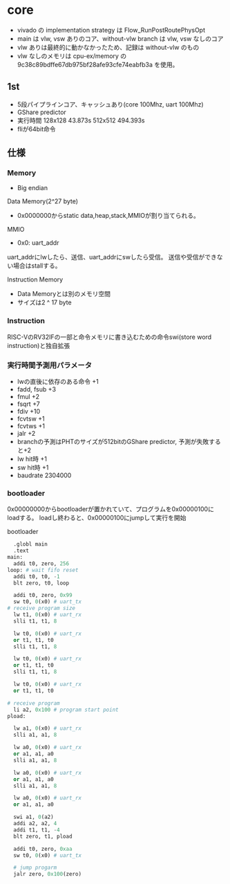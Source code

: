 # core
+ vivado の implementation strategy は Flow_RunPostRoutePhysOpt
+ main は vlw, vsw ありのコア、without-vlw branch は vlw, vsw なしのコア
+ vlw ありは最終的に動かなかったため、記録は without-vlw のもの
+ vlw なしのメモリは cpu-ex/memory の 9c38c89bdffe67db975bf28afe93cfe74eabfb3a を使用。

## 1st
+ 5段パイプラインコア、キャッシュあり(core 100Mhz, uart 100Mhz)
+ GShare predictor
+ 実行時間 128x128 43.873s 512x512 494.393s
+ fliが64bit命令

## 仕様
### Memory
+ Big endian

Data Memory(2^27 byte)
+ 0x0000000からstatic data,heap,stack,MMIOが割り当てられる。

MMIO
+ 0x0: uart_addr

uart_addrにlwしたら、送信、uart_addrにswしたら受信。
送信や受信ができない場合はstallする。

Instruction Memory
+ Data Memoryとは別のメモリ空間
+ サイズは2 ^ 17 byte

### Instruction
RISC-VのRV32IFの一部と命令メモリに書き込むための命令swi(store word instruction)と独自拡張

### 実行時間予測用パラメータ
+ lwの直後に依存のある命令 +1
+ fadd, fsub +3 
+ fmul +2
+ fsqrt +7
+ fdiv +10
+ fcvtsw +1
+ fcvtws +1
+ jalr +2
+ branchの予測はPHTのサイズが512bitのGShare predictor, 予測が失敗すると+2
+ lw hit時 +1
+ sw hit時 +1
+ baudrate 2304000
 
### bootloader
0x00000000からbootloaderが置かれていて、プログラムを0x00000100にloadする。
loadし終わると、0x00000100にjumpして実行を開始

bootloader
```python
  .globl main
  .text
main:
  addi t0, zero, 256
loop: # wait fifo reset
  addi t0, t0, -1
  blt zero, t0, loop

  addi t0, zero, 0x99
  sw t0, 0(x0) # uart_tx
# receive program size  
  lw t1, 0(x0) # uart_rx
  slli t1, t1, 8

  lw t0, 0(x0) # uart_rx
  or t1, t1, t0
  slli t1, t1, 8

  lw t0, 0(x0) # uart_rx
  or t1, t1, t0
  slli t1, t1, 8

  lw t0, 0(x0) # uart_rx
  or t1, t1, t0

# receive program   
  li a2, 0x100 # program start point
pload:

  lw a1, 0(x0) # uart_rx
  slli a1, a1, 8

  lw a0, 0(x0) # uart_rx
  or a1, a1, a0
  slli a1, a1, 8

  lw a0, 0(x0) # uart_rx
  or a1, a1, a0
  slli a1, a1, 8

  lw a0, 0(x0) # uart_rx
  or a1, a1, a0

  swi a1, 0(a2)
  addi a2, a2, 4
  addi t1, t1, -4
  blt zero, t1, pload

  addi t0, zero, 0xaa
  sw t0, 0(x0) # uart_tx

  # jump progarm
  jalr zero, 0x100(zero)
```